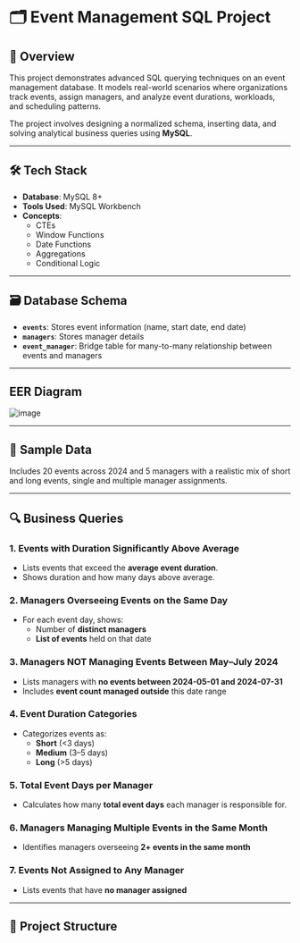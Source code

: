 # 🗂️ Event Management SQL Project

## 📌 Overview

This project demonstrates advanced SQL querying techniques on an event management database. It models real-world scenarios where organizations track events, assign managers, and analyze event durations, workloads, and scheduling patterns.

The project involves designing a normalized schema, inserting data, and solving analytical business queries using **MySQL**.

---

## 🛠 Tech Stack

- **Database**: MySQL 8+
- **Tools Used**: MySQL Workbench
- **Concepts**: 
  - CTEs
  - Window Functions
  - Date Functions
  - Aggregations
  - Conditional Logic

---

## 🗃️ Database Schema

- **`events`**: Stores event information (name, start date, end date)
- **`managers`**: Stores manager details
- **`event_manager`**: Bridge table for many-to-many relationship between events and managers

---

## EER Diagram

![image](https://github.com/user-attachments/assets/d12bd0e1-359b-42ad-af7e-06ed473127aa)

---

## 🧪 Sample Data
Includes 20 events across 2024 and 5 managers with a realistic mix of short and long events, single and multiple manager assignments.

---

## 🔍 Business Queries

### 1.  Events with Duration Significantly Above Average
- Lists events that exceed the **average event duration**.
- Shows duration and how many days above average.

### 2.  Managers Overseeing Events on the Same Day
- For each event day, shows:
  - Number of **distinct managers**
  - **List of events** held on that date

### 3.  Managers NOT Managing Events Between May–July 2024
- Lists managers with **no events between 2024-05-01 and 2024-07-31**
- Includes **event count managed outside** this date range

### 4.  Event Duration Categories
- Categorizes events as:
  - **Short** (<3 days)
  - **Medium** (3–5 days)
  - **Long** (>5 days)

### 5.  Total Event Days per Manager
- Calculates how many **total event days** each manager is responsible for.

### 6.  Managers Managing Multiple Events in the Same Month
- Identifies managers overseeing **2+ events in the same month**

### 7.  Events Not Assigned to Any Manager
- Lists events that have **no manager assigned**

---

## 📁 Project Structure


